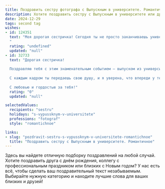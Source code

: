 ```yaml
---
title: Поздравить сестру фотографа с Выпускным в университете. Романтичное
description: Хотите поздравить сестру с Выпускным в университете или другим праздником? Наш ИИ создаст незабываемое поздравление, а вы обязательно выделитесь среди других.  
date: 2024-12-29
tags: second tag
wishes:
- id: 124351
  text: "Моя дорогая сестричка! Сегодня ты не просто заканчиваешь университет, ты расправляешь крылья своей творческой души, готовая взлететь к звёздам фотоискусства!  Этот день полон волшебства, как и твой талант, способный запечатлеть самые яркие моменты жизни. Пусть твой путь фотографа будет полон вдохновения, любви и удивительных историй, которые ты будешь рассказывать через объектив.  Я бесконечно горжусь тобой и желаю тебе самого счастливого будущего, исполненного света и ярких красок!
  "
  rating: "undefined"
  updated: "null"
- id: 32733
  text: "Дорогая сестричка!
  
  Поздравляю тебя с этим знаменательным событием — выпуском из университета! В твоих руках теперь не только диплом, но и безграничные возможности. Ты стала фотографом, умеющим запечатлеть не только моменты, но и эмоции, переживания, красоту мира.
  
  С каждым кадром ты передаешь свою душу, и я уверена, что впереди у тебя множество волшебных кадров, которые заставят сердца трепетать. Пусть твоя жизнь будет наполнена яркими красками, вдохновением и нежностью. Пусть каждый новый день дарит тебе новые идеи и мечты, которые сбудутся.
  
  С любовью и гордостью за тебя!"
  rating: "0"
  updated: "null"

selectedValues:
  recipients: "sestru"
  holidays: "s-vypussknym-v-universitete"
  professions: "fotograf"
  style: "romantichnoe"

links:
- slug: "pozdravit-sestru-s-vypussknym-v-universitete-romantichnoe"
  title: "Поздравить сестру с Выпускным в университете. Романтичное"
---
```


Здесь вы найдете отличную подборку поздравлений на любой случай. 
Хотите поздравить друга с днём рождения, коллегу с профессиональным праздником или близких с Новым годом? У нас есть всё, чтобы сделать ваш поздравительный текст незабываемым. Выбирайте нужную категорию и находите лучшие слова для ваших близких и друзей!
